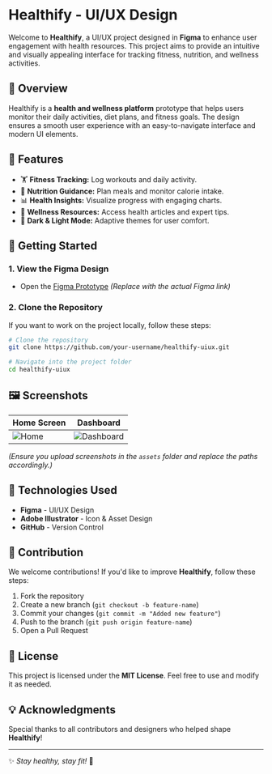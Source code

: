 # Healthify - UI/UX Design

Welcome to **Healthify**, a UI/UX project designed in **Figma** to enhance user engagement with health resources. This project aims to provide an intuitive and visually appealing interface for tracking fitness, nutrition, and wellness activities.

## 📌 Overview
Healthify is a **health and wellness platform** prototype that helps users monitor their daily activities, diet plans, and fitness goals. The design ensures a smooth user experience with an easy-to-navigate interface and modern UI elements.

## 🎨 Features
- 🏋️ **Fitness Tracking:** Log workouts and daily activity.
- 🍏 **Nutrition Guidance:** Plan meals and monitor calorie intake.
- 📊 **Health Insights:** Visualize progress with engaging charts.
- 🏥 **Wellness Resources:** Access health articles and expert tips.
- 🌙 **Dark & Light Mode:** Adaptive themes for user comfort.

## 🚀 Getting Started
### **1. View the Figma Design**
- Open the [Figma Prototype](#) *(Replace with the actual Figma link)*

### **2. Clone the Repository**
If you want to work on the project locally, follow these steps:
```sh
# Clone the repository
git clone https://github.com/your-username/healthify-uiux.git

# Navigate into the project folder
cd healthify-uiux
```

## 🖼️ Screenshots
| Home Screen | Dashboard |
|------------|----------|
| ![Home](assets/home.png) | ![Dashboard](assets/dashboard.png) |

*(Ensure you upload screenshots in the `assets` folder and replace the paths accordingly.)*

## 🔧 Technologies Used
- **Figma** - UI/UX Design
- **Adobe Illustrator** - Icon & Asset Design
- **GitHub** - Version Control

## 🤝 Contribution
We welcome contributions! If you'd like to improve **Healthify**, follow these steps:
1. Fork the repository
2. Create a new branch (`git checkout -b feature-name`)
3. Commit your changes (`git commit -m "Added new feature"`)
4. Push to the branch (`git push origin feature-name`)
5. Open a Pull Request

## 📜 License
This project is licensed under the **MIT License**. Feel free to use and modify it as needed.

## 💡 Acknowledgments
Special thanks to all contributors and designers who helped shape **Healthify**!

---
✨ *Stay healthy, stay fit!* 🚀

